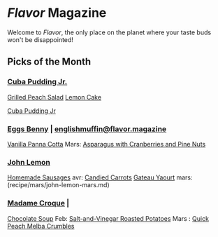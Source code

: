 # _Flavor_ Magazine

Welcome to _Flavor_, the only place on the planet where your taste buds won't be disappointed!

## Picks of the Month

### [Cuba Pudding Jr.](writer/cuba-pudding-jr.md)

[Grilled Peach Salad](recipe/jan/grilled-peach-salad.md)
[Lemon Cake](recipe/feb/lemon-cake.md)

[Cuba Pudding Jr](recipe/apr/cuba-pudding-jr.md)

### [Eggs Benny](writer/eggs-benny.md) | englishmuffin@flavor.magazine

[Vanilla Panna Cotta](recipe/jan/vanilla-panna-cotta.md)
Mars: [Asparagus with Cranberries and Pine Nuts](recipe/mars/asparagus-with-cranberries-and-pine-nuts.md)

### [John Lemon](writer/john-lemon.md)

[Homemade Sausages](recipe/jan/homemade-sausages.md)
avr: [Candied Carrots](recipe/avr/candied-carrots.md)
[Gateau Yaourt](recipe/feb/gateau-yaourt.md)
mars: (recipe/mars/john-lemon-mars.md)

### [Madame Croque](writer/madame-croque.md) |

[Chocolate Soup](recipe/jan/chocolate-soup.md)
Feb: [Salt-and-Vinegar Roasted Potatoes](recipe/feb/salt-and-vinegar-roasted-potatoes.md)
Mars : [Quick Peach Melba Crumbles](recipe/mars/quick-peach-melba-crumbles.md)
